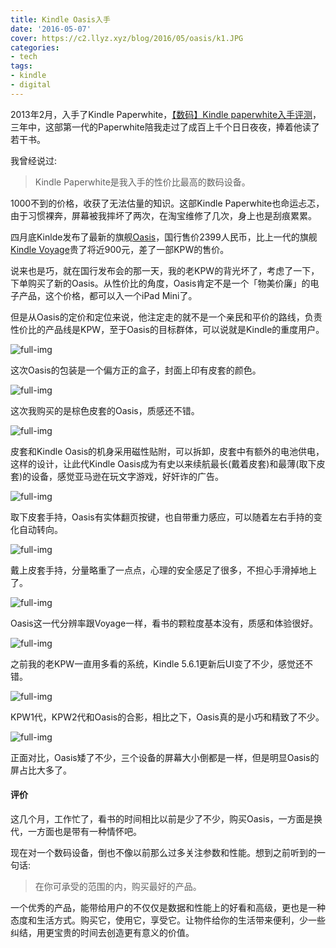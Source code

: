 ```yaml
---
title: Kindle Oasis入手
date: '2016-05-07'
cover: https://c2.llyz.xyz/blog/2016/05/oasis/k1.JPG
categories:
- tech
tags:
- kindle
- digital
---
```


2013年2月，入手了Kindle Paperwhite，[【数码】Kindle paperwhite入手评测](https://luolei.org/kindle-paper-white-review/)，三年中，这部第一代的Paperwhite陪我走过了成百上千个日日夜夜，捧着他读了若干书。

我曾经说过:

> Kindle Paperwhite是我入手的性价比最高的数码设备。

1000不到的价格，收获了无法估量的知识。这部Kindle Paperwhite也命运忐忑，由于习惯裸奔，屏幕被我摔坏了两次，在淘宝维修了几次，身上也是刮痕累累。

四月底Kinlde发布了最新的旗舰[Oasis](https://www.amazon.cn/kindle-store/dp/B010EJPW7C)，国行售价2399人民币，比上一代的旗舰[Kindle Voyage](https://www.amazon.cn/gp/product/B00MEY0VWW/ref=fs_kindlev)贵了将近900元，差了一部KPW的售价。

说来也是巧，就在国行发布会的那一天，我的老KPW的背光坏了，考虑了一下，下单购买了新的Oasis。从性价比的角度，Oasis肯定不是一个「物美价廉」的电子产品，这个价格，都可以入一个iPad Mini了。

但是从Oasis的定价和定位来说，他注定走的就不是一个亲民和平价的路线，负责性价比的产品线是KPW，至于Oasis的目标群体，可以说就是Kindle的重度用户。

![full-img](https://c2.llyz.xyz/blog/2016/05/oasis/k1.JPG)

这次Oasis的包装是一个偏方正的盒子，封面上印有皮套的颜色。

![full-img](https://c2.llyz.xyz/blog/2016/05/oasis/k2.JPG)

这次我购买的是棕色皮套的Oasis，质感还不错。

![full-img](https://c2.llyz.xyz/blog/2016/05/oasis/k8.JPG)

皮套和Kindle Oasis的机身采用磁性贴附，可以拆卸，皮套中有额外的电池供电，这样的设计，让此代Kindle Oasis成为有史以来续航最长(戴着皮套)和最薄(取下皮套)的设备，感觉亚马逊在玩文字游戏，好奸诈的广告。

![full-img](https://c2.llyz.xyz/blog/2016/05/oasis/k4.JPG)

取下皮套手持，Oasis有实体翻页按键，也自带重力感应，可以随着左右手持的变化自动转向。

![full-img](https://c2.llyz.xyz/blog/2016/05/oasis/k6.JPG)

戴上皮套手持，分量略重了一点点，心理的安全感足了很多，不担心手滑掉地上了。

![full-img](https://c2.llyz.xyz/blog/2016/05/oasis/k10.JPG)

Oasis这一代分辨率跟Voyage一样，看书的颗粒度基本没有，质感和体验很好。

![full-img](https://c2.llyz.xyz/blog/2016/05/oasis/k5.JPG)

之前我的老KPW一直用多看的系统，Kindle 5.6.1更新后UI变了不少，感觉还不错。

![full-img](https://c2.llyz.xyz/blog/2016/05/oasis/k12.JPG)

KPW1代，KPW2代和Oasis的合影，相比之下，Oasis真的是小巧和精致了不少。

![full-img](https://c2.llyz.xyz/blog/2016/05/oasis/k11.JPG)

正面对比，Oasis矮了不少，三个设备的屏幕大小倒都是一样，但是明显Oasis的屏占比大多了。

#### 评价

这几个月，工作忙了，看书的时间相比以前是少了不少，购买Oasis，一方面是换代，一方面也是带有一种情怀吧。

现在对一个数码设备，倒也不像以前那么过多关注参数和性能。想到之前听到的一句话:

> 在你可承受的范围的内，购买最好的产品。

一个优秀的产品，能带给用户的不仅仅是数据和性能上的好看和高级，更也是一种态度和生活方式。购买它，使用它，享受它。让物件给你的生活带来便利，少一些纠结，用更宝贵的时间去创造更有意义的价值。
